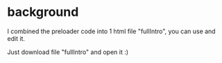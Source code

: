 # background
I combined the preloader code into 1 html file "fullIntro", you can use and edit it.

Just download file "fullIntro" and open it :)
